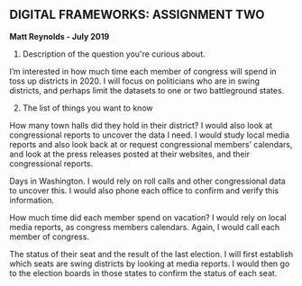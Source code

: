 <h2>DIGITAL FRAMEWORKS: ASSIGNMENT TWO</h2>
<b>Matt Reynolds - July 2019</b>


1)	Description of the question you're curious about.

I’m interested in how much time each member of congress will spend in toss up districts in 2020. I will focus on politicians who are in swing districts, and perhaps limit the datasets to one or two battleground states.  

2)	The list of things you want to know

How many town halls did they hold in their district? I would also look at congressional reports to uncover the data I need. I would study local media reports and also look back at or request congressional members’ calendars, and look at the press releases posted at their websites, and their congressional reports.

Days in Washington.  I would rely on roll calls and other congressional data to uncover this. I would also phone each office to confirm and verify this information. 

How much time did each member spend on vacation? I would rely on local media reports, as congress members calendars. Again, I would call each member of congress. 

The status of their seat and the result of the last election. I will first establish which seats are swing districts by looking at media reports. I would then go to the election boards in those states to confirm the status of each seat. 

